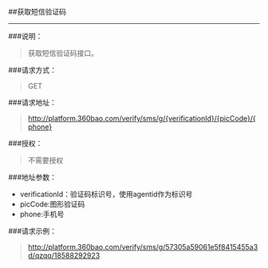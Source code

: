 ##获取短信验证码

------------
###说明：
>  获取短信验证码接口。

###请求方式：
> GET

###请求地址：
> http://platform.360bao.com/verify/sms/g/{verificationId}/{picCode}/{phone}

###授权：
> 不需要授权

###地址参数：
> 
  * verificationId：验证码标识号，使用agentid作为标识号
  * picCode:图形验证码
  * phone:手机号
 
###请求示例：
> http://platform.360bao.com/verify/sms/g/57305a59061e5f8415455a3d/qzqq/18588292923




